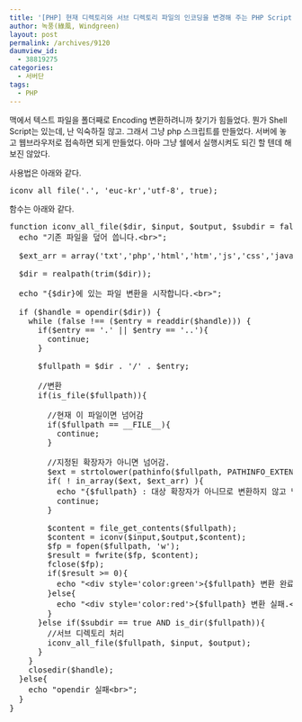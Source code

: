 ```yaml
---
title: '[PHP] 현재 디렉토리와 서브 디렉토리 파일의 인코딩을 변경해 주는 PHP Script'
author: 녹풍(綠風, Windgreen)
layout: post
permalink: /archives/9120
daumview_id:
  - 38819275
categories:
  - 서버단
tags:
  - PHP
---
```

맥에서 텍스트 파일을 폴더째로 Encoding 변환하려니까 찾기가 힘들었다. 뭔가 Shell Script는 있는데, 난 익숙하질 않고. 그래서 그냥 php 스크립트를 만들었다. 서버에 놓고 웹브라우저로 접속하면 되게 만들었다. 아마 그냥 쉘에서 실행시켜도 되긴 할 텐데 해 보진 않았다.

사용법은 아래와 같다.

<pre>iconv_all_file('.', 'euc-kr','utf-8', true);</pre>

함수는 아래와 같다.

<pre>function iconv_all_file($dir, $input, $output, $subdir = false){
  echo "기존 파일을 덮어 씁니다.&lt;br&gt;";

  $ext_arr = array('txt','php','html','htm','js','css','java','jsp','asp','md');

  $dir = realpath(trim($dir));

  echo "{$dir}에 있는 파일 변환을 시작합니다.&lt;br&gt;";

  if ($handle = opendir($dir)) {
    while (false !== ($entry = readdir($handle))) {
      if($entry == '.' || $entry == '..'){
        continue;
      }

      $fullpath = $dir . '/' . $entry;

      //변환
      if(is_file($fullpath)){

        //현재 이 파일이면 넘어감
        if($fullpath == __FILE__){
          continue;
        }

        //지정된 확장자가 아니면 넘어감.
        $ext = strtolower(pathinfo($fullpath, PATHINFO_EXTENSION));
        if( ! in_array($ext, $ext_arr) ){
          echo "{$fullpath} : 대상 확장자가 아니므로 변환하지 않고 넘어갑니다.&lt;br&gt;";
          continue;
        }

        $content = file_get_contents($fullpath);
        $content = iconv($input,$output,$content);
        $fp = fopen($fullpath, 'w');
        $result = fwrite($fp, $content);
        fclose($fp);
        if($result &gt;= 0){
          echo "&lt;div style='color:green'&gt;{$fullpath} 변환 완료.({$result}bytes)&lt;/div&gt;";
        }else{
          echo "&lt;div style='color:red'&gt;{$fullpath} 변환 실패.&lt;/div&gt;";
        }
      }else if($subdir == true AND is_dir($fullpath)){
        //서브 디렉토리 처리
        iconv_all_file($fullpath, $input, $output);
      }
    }
    closedir($handle);
  }else{
    echo "opendir 실패&lt;br&gt;";
  }
}</pre>